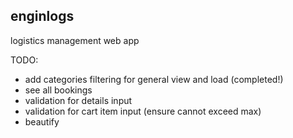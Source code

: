 ## enginlogs

logistics management web app

TODO: 
- add categories filtering for general view and load (completed!)
- see all bookings
- validation for details input 
- validation for cart item input (ensure cannot exceed max)
- beautify
